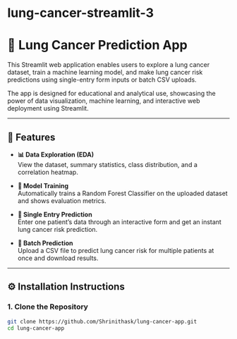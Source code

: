 # lung-cancer-streamlit-3
# 🧬 Lung Cancer Prediction App

This Streamlit web application enables users to explore a lung cancer dataset, train a machine learning model, and make lung cancer risk predictions using single-entry form inputs or batch CSV uploads.

The app is designed for educational and analytical use, showcasing the power of data visualization, machine learning, and interactive web deployment using Streamlit.

---

## 📌 Features

- **📊 Data Exploration (EDA)**  
  View the dataset, summary statistics, class distribution, and a correlation heatmap.

- **🧠 Model Training**  
  Automatically trains a Random Forest Classifier on the uploaded dataset and shows evaluation metrics.

- **🧾 Single Entry Prediction**  
  Enter one patient’s data through an interactive form and get an instant lung cancer risk prediction.

- **📁 Batch Prediction**  
  Upload a CSV file to predict lung cancer risk for multiple patients at once and download results.

---

## ⚙️ Installation Instructions

### 1. Clone the Repository

```bash
git clone https://github.com/Shrinithask/lung-cancer-app.git
cd lung-cancer-app
